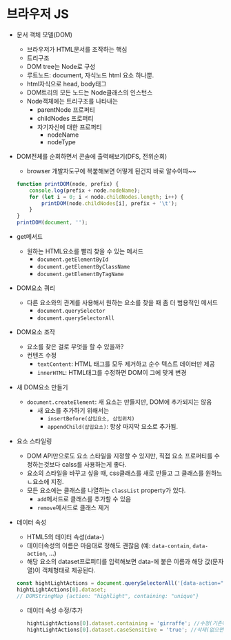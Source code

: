 # 브라우저 JS

-   문서 객체 모델(DOM)

    -   브라우저가 HTML문서를 조작하는 핵심
    -   트리구조
    -   DOM tree는 Node로 구성
    -   루트노드: document, 자식노드 html 요소 하나뿐.
    -   html자식으로 head, body태그
    -   DOM트리의 모든 노드는 Node클래스의 인스턴스
    -   Node객체에는 트리구조를 나타내는
        -   parentNode 프로퍼티
        -   childNodes 프로퍼티
        -   자기자신에 대한 프로퍼티
            -   nodeName
            -   nodeType

-   DOM전체를 순회하면서 콘솔에 출력해보기(DFS, 전위순회)

    -   browser 개발자도구에 복붙해보면 어떻게 된건지 바로 알수이따~~

    ```js
    function printDOM(node, prefix) {
        console.log(prefix + node.nodeName);
        for (let i = 0; i < node.childNodes.length; i++) {
            printDOM(node.childNodes[i], prefix + '\t');
        }
    }
    printDOM(document, '');
    ```

-   get메서드
    -   원하는 HTML요소를 빨리 찾을 수 있는 메서드
        -   `document.getElementById`
        -   `document.getElementByClassName`
        -   `document.getElementByTagName`
-   DOM요소 쿼리

    -   다른 요소와의 관계를 사용해서 원하는 요소를 찾을 때 좀 더 범용적인 메서드
        -   `document.querySelector`
        -   `document.querySelectorAll`

-   DOM요소 조작
    -   요소를 찾은 걸로 무엇을 할 수 있을까?
    -   컨텐츠 수정
        -   `textContent`: HTML 태그를 모두 제거하고 순수 텍스트 데이터만 제공
        -   `innerHTML`: HTML태그를 수정하면 DOM이 그에 맞게 변경
-   새 DOM요소 만들기

    -   `document.createElement`: 새 요소는 만들지만, DOM에 추가되지는 않음
        -   새 요소를 추가하기 위해서는
            -   `insertBefore(삽입요소, 삽입위치)`
            -   `appendChild(삽입요소)`: 항상 마지막 요소로 추가됨.

-   요소 스타일링

    -   DOM API만으로도 요소 스타일을 지정할 수 있지만, 직접 요소 프로퍼티를 수정하는것보다 calss를 사용하는게 좋다.
    -   요소의 스타일을 바꾸고 싶을 때, css클래스를 새로 만들고 그 클래스를 원하느 ㄴ요소에 지정.
    -   모든 요소에는 클래스를 나열하는 `classList` property가 있다.
        -   `add`메서드로 클래스를 추가할 수 있음
        -   `remove`메서드로 클래스 제거

-   데이터 속성
    -   HTML5의 데이터 속성(data-)
    -   데이터속성의 이름은 마음대로 정해도 괜찮음 (예: `data-contain`, `data-action`, ...)
    -   해당 요소의 dataset프로퍼티를 입력해보면 data-에 붙은 이름과 해당 값(문자열)이 객체형태로 제공된다.
    ```js
    const hightLightActions = document.querySelectorAll('[data-action="highlight"]');
    hightLightActions[0].dataset;
    // DOMStringMap {action: "highlight", containing: "unique"}
    ```
    -   데이터 속성 수정/추가
        ```js
        hightLightActions[0].dataset.containing = 'girraffe'; //수정(기존에 있는 dataset과 같은 이름이면 수정)
        hightLightActions[0].dataset.caseSensitive = 'true'; //삭제(없으면 추가)
        ```
